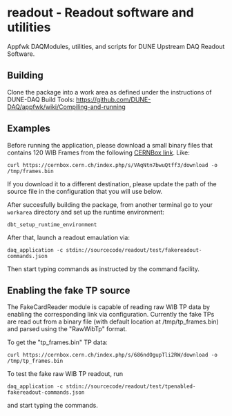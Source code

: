 # readout - Readout software and utilities 
Appfwk DAQModules, utilities, and scripts for DUNE Upstream DAQ Readout Software.

## Building

Clone the package into a work area as defined under the instructions of DUNE-DAQ Build Tools:
https://github.com/DUNE-DAQ/appfwk/wiki/Compiling-and-running


## Examples
Before running the application, please download a small binary files that contains 120 WIB Frames from the following [CERNBox link](https://cernbox.cern.ch/index.php/s/VAqNtn7bwuQtff3/download). Like:

    curl https://cernbox.cern.ch/index.php/s/VAqNtn7bwuQtff3/download -o /tmp/frames.bin

If you download it to a different destination, please update the path of the source file in the configuration that you will use below. 

After succesfully building the package, from another terminal go to your `workarea` directory and set up the runtime environment:

    dbt_setup_runtime_environment
    
After that, launch a readout emaulation via:

    daq_application -c stdin://sourcecode/readout/test/fakereadout-commands.json
    
Then start typing commands as instructed by the command facility.

## Enabling the fake TP source

The FakeCardReader module is capable of reading raw WIB TP data by enabling the corresponding link 
via configuration. Currently the fake TPs are read out from a binary file (with default location 
at /tmp/tp_frames.bin) and parsed using the "RawWibTp" format.

To get the "tp_frames.bin" TP data:

    curl https://cernbox.cern.ch/index.php/s/686ndOgupTli2RW/download -o /tmp/tp_frames.bin

To test the fake raw WIB TP readout, run

    daq_application -c stdin://sourcecode/readout/test/tpenabled-fakereadout-commands.json

and start typing the commands.
